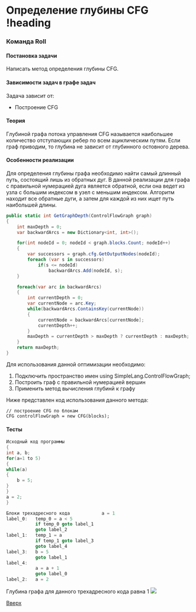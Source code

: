# Определение глубины CFG !heading

### Команда Roll

#### Постановка задачи
Написать метод определения глубины CFG.

#### Зависимости задач в графе задач

Задача зависит от:
* Построение CFG

#### Теория
Глубиной графа потока управления CFG называется наибольшее количество отступающих ребер по всем ациклическим путям. Если граф приводим, то глубина не зависит от глубинного остовного дерева.


#### Особенности реализации

Для определения глубины графа необходимо найти самый длинный путь, состоящий лишь из обратных дуг. В данной реализации для графа с правильной нумерацией дуга является обратной, если она ведет из узла с большим индексом в узел с меньшим индексом.
Алгоритм находит все обратные дуги, а затем для каждой из них ищет путь наибольшей длины.

``` csharp
public static int GetGraphDepth(ControlFlowGraph graph)
{
    int maxDepth = 0;
    var backwardArcs = new Dictionary<int, int>();

    for(int nodeId = 0; nodeId < graph.blocks.Count; nodeId++)
    {
        var successors = graph.cfg.GetOutputNodes(nodeId);
        foreach (var s in successors)
            if(s <= nodeId)                    
                backwardArcs.Add(nodeId, s);                
    }

    foreach(var arc in backwardArcs)
    {
        int currentDepth = 0;
        var currentNode = arc.Key;
        while(backwardArcs.ContainsKey(currentNode))
        {
            currentNode = backwardArcs[currentNode];
            currentDepth++;
        }
        maxDepth = currentDepth > maxDepth ? currentDepth : maxDepth; 
    }
    return maxDepth;
}
```
Для использования данной оптимизации необходимо:
1. Подключить пространство имен using SimpleLang.ControlFlowGraph;
2. Построить граф с правильной нумерацией вершин
5. Применить метод вычисления глубинй к графу

Ниже представлен код использования данного метода:
```
// построение CFG по блокам
CFG controlFlowGraph = new CFG(blocks);

```

#### Тесты
``` csharp
Исходный код программы
{
int a, b;
for(a=1 to 5)
{
while(a)
{
    b = 5;
}
}
a = 2;
}

Блоки трехадресного кода            a = 1
label_0:   temp_0 = a < 5
           if temp_0 goto label_1
           goto label_2
label_1:   temp_1 = a
           if temp_1 goto label_3
           goto label_4
label_3:   b = 5
           goto label_1
label_4:
           a = a + 1
           goto label_0
label_2:   a = 2
```
Глубина графа для данного трехадресного кода равна 1
![](CFG.png)

[Вверх](#содержание)